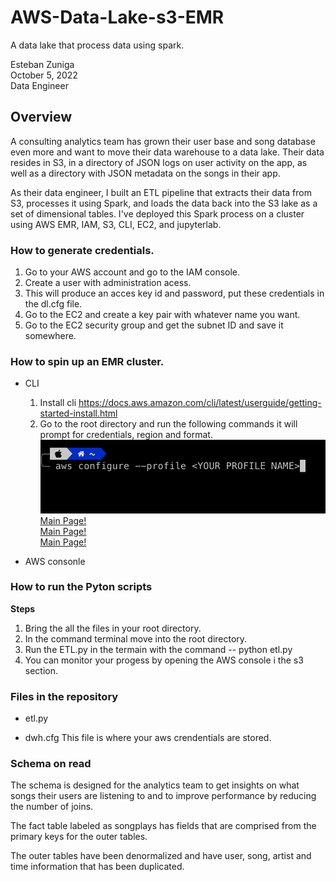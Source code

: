 # AWS-Data-Lake-s3-EMR
A data lake that process data using spark.

Esteban Zuniga <br>
October 5, 2022 <br>
Data Engineer

## Overview

A consulting analytics team has grown their user base and song database even more and want to move their data warehouse to a data lake. Their data resides in S3, in a directory of JSON logs on user activity on the app, as well as a directory with JSON metadata on the songs in their app.

As their data engineer, I built an ETL pipeline that extracts their data from S3, processes it using Spark, and loads the data back into the S3 lake as a set of dimensional tables. I've deployed this Spark process on a cluster using AWS EMR, IAM, S3, CLI, EC2, and jupyterlab.

### How to generate credentials.
1. Go to your AWS account and go to the IAM console.
2. Create a user with administration acess.
3. This will produce an acces key id and password, put these credentials in the dl.cfg file.
4. Go to the EC2 and create a key pair with whatever name you want.
5. Go to the EC2 security group and get the subnet ID and save it somewhere. 

### How to spin up an EMR cluster.
- CLI
    1. Install cli https://docs.aws.amazon.com/cli/latest/userguide/getting-started-install.html
    2. Go to the root directory and run the following commands it will prompt for credentials, region and format.
     ![Main Page!](/images/STEP-1.png) <br>
     [Main Page!](/images/STEP-2.png) <br>
     [Main Page!](/images/STEP-3.png) <br>
     [Main Page!](/images/STEP-4.png)
    



- AWS consonle

### How to run the Pyton scripts


**Steps**

1. Bring the all the files in your root directory.
2. In the command terminal move into the root directory.
3. Run the ETL.py in the termain with the command -- python etl.py
4. You can monitor your progess by opening the AWS console i the s3 section.


### Files in the repository


    
-  etl.py
     

- dwh.cfg
  This file is where your aws crendentials are stored. 



### Schema on read

The schema is designed for the analytics team to get insights on what songs their users are listening to and to improve performance by reducing the number of joins.

The fact table labeled as songplays has fields that are comprised from the primary keys for the outer tables.

The outer tables have been denormalized and have user, song, artist and time information that has been duplicated.

